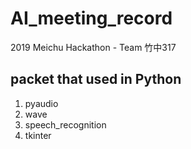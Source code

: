# AI_meeting_record
2019 Meichu Hackathon - Team 竹中317
## packet that used in Python
1. pyaudio
2. wave
3. speech_recognition
4. tkinter
